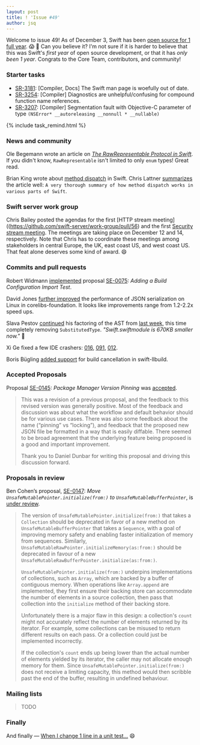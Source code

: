 ```yaml
---
layout: post
title: ! 'Issue #49'
author: jsq
---
```


Welcome to issue 49! As of December 3, Swift has been [open source for 1 full year](https://twitter.com/clattner_llvm/status/805076141157404672). 😱 🎂 Can you believe it? I'm not sure if it is harder to believe that this was Swift's *first year* of open source development, or that it has *only been 1 year*. Congrats to the Core Team, contributors, and community!

<!--excerpt-->

### Starter tasks

- [SR-3181](https://bugs.swift.org/browse/SR-3281): [Compiler, Docs] The Swift man page is woefully out of date.
- [SR-3254](https://bugs.swift.org/browse/SR-3254): [Compiler] Diagnostics are unhelpful/confusing for compound function name references.
- [SR-3207](https://bugs.swift.org/browse/SR-3207): [Compiler] Segmentation fault with Objective-C parameter of type `(NSError* __autoreleasing __nonnull * __nullable)`

{% include task_remind.html %}

### News and community

Ole Begemann wrote an article on [*The RawRepresentable Protocol in Swift*](https://oleb.net/blog/2016/11/rawrepresentable/). If you didn't know, `RawRepresentable` isn't limited to only `enum` types! Great read.

Brian King wrote about [method dispatch](https://www.raizlabs.com/dev/2016/12/swift-method-dispatch/) in Swift. Chris Lattner [summarizes](https://twitter.com/clattner_llvm/status/806564802290008064) the article well: `A very thorough summary of how method dispatch works in various parts of Swift`.

### Swift server work group

Chris Bailey posted the agendas for the first [HTTP stream meeting]((https://github.com/swift-server/work-group/pull/56) and the first [Security stream meeting](https://github.com/swift-server/work-group/pull/57). The meetings are taking place on December 12 and 14, respectively. Note that Chris has to coordinate these meetings among stakeholders in central Europe, the UK, east coast US, and west coast US. That feat alone deserves some kind of award. 😄

### Commits and pull requests

Robert Widmann [implemented](https://github.com/apple/swift/pull/5778) proposal [SE-0075](https://github.com/apple/swift-evolution/blob/master/proposals/0075-import-test.md): *Adding a Build Configuration Import Test*.

David Jones [further improved](https://github.com/apple/swift-corelibs-foundation/pull/723) the performance of JSON serialization on Linux in corelibs-foundation. It looks like improvements range from 1.2-2.2x speed ups.

Slava Pestov [continued](https://github.com/apple/swift/pull/6069) his factoring of the AST from [last week](/issue-48/), this time completely removing `SubstitutedType`. *"Swift.swiftmodule is 670KB smaller now."* 🎉

Xi Ge fixed a few IDE crashers: [016](https://github.com/apple/swift/pull/6079), [091](https://github.com/apple/swift/pull/6084), [012](https://github.com/apple/swift/pull/6077).

Boris Bügling [added support](https://github.com/apple/swift-llbuild/pull/42) for build cancellation in swift-llbuild.

### Accepted Proposals

Proposal [SE-0145](https://github.com/apple/swift-evolution/blob/master/proposals/0145-package-manager-version-pinning.md): *Package Manager Version Pinning* was [accepted](https://lists.swift.org/pipermail/swift-evolution-announce/2016-December/000302.html).

> This was a revision of a previous proposal, and the feedback to this revised version was generally positive. Most of the feedback and discussion was about what the workflow and default behavior should be for various use cases. There was also some feedback about the name (“pinning” vs “locking”), and feedback that the proposed new JSON file be formatted in a way that is easily diffable. There seemed to be broad agreement that the underlying feature being proposed is a good and important improvement.
>
> Thank you to Daniel Dunbar for writing this proposal and driving this discussion forward.

### Proposals in review

Ben Cohen’s proposal, [SE-0147](https://github.com/apple/swift-evolution/blob/master/proposals/0147-move-unsafe-initialize-from.md): *Move `UnsafeMutablePointer.initialize(from:)` to `UnsafeMutableBufferPointer`*, is [under review](https://lists.swift.org/pipermail/swift-evolution-announce/2016-December/000304.html).

> The version of `UnsafeMutablePointer.initialize(from:)` that takes a `Collection` should be deprecated in favor of a new method on `UnsafeMutableBufferPointer` that takes a `Sequence`, with a goal of improving memory safety and enabling faster initialization of memory from sequences. Similarly, `UnsafeMutableRawPointer.initializeMemory(as:from:)` should be deprecated in favour of a new `UnsafeMutableRawBufferPointer.initialize(as:from:)`.
>
> `UnsafeMutablePointer.initialize(from:)` underpins implementations of collections, such as `Array`, which are backed by a buffer of contiguous memory. When operations like `Array.append` are implemented, they first ensure their backing store can accommodate the number of elements in a source collection, then pass that collection into the `initialize` method of their backing store.
>
> Unfortunately there is a major flaw in this design: a collection's `count` might not accurately reflect the number of elements returned by its iterator. For example, some collections can be misused to return different results on each pass. Or a collection could just be implemented incorrectly.
>
> If the collection's `count` ends up being lower than the actual number of elements yielded by its iterator, the caller may not allocate enough memory for them. Since `UnsafeMutablePointer.initialize(from:)` does not receive a limiting capacity, this method would then scribble past the end of the buffer, resulting in undefined behaviour.

### Mailing lists

> TODO

### Finally

And finally &mdash; [When I change 1 line in a unit test...](https://twitter.com/ashfurrow/status/805849576603140096) 😄
